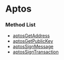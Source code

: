 # Aptos

### Method List

* [aptosGetAddress](aptosgetaddress.md)
* [aptosGetPublicKey](aptosgetpublickey.md)
* [aptosSignMessage](aptossignmessage.md)
* [aptosSignTransaction](aptossigntransaction.md)
